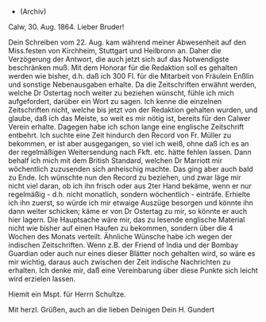 + (Archiv)

 Calw, 30. Aug. 1864.
Lieber Bruder!

Dein Schreiben vom 22. Aug. kam während meiner Abwesenheit auf den Miss.festen von Kirchheim, Stuttgart und Heilbronn an. Daher die Verzögerung der Antwort, die auch jetzt sich auf das Notwendigste beschränken muß. 
Mit dem Honorar für die Redaktion soll es gehalten werden wie bisher, d.h. daß ich 300 Fl. für die Mitarbeit von Fräulein Enßlin und sonstige Nebenausgaben erhalte. Da die Zeitschriften erwähnt werden, welche Dr Ostertag noch weiter zu beziehen wünscht, fühle ich mich aufgefordert, darüber ein Wort zu sagen. Ich kenne die einzelnen Zeitschriften nicht, welche bis jetzt von der Redaktion gehalten wurden, und glaube, daß ich das Meiste, so weit es mir nötig ist, bereits für den Calwer Verein erhalte. Dagegen habe ich schon lange eine englische Zeitschrift entbehrt. Ich suchte eine Zeit hindurch den Record von Fr. Müller zu bekommen, er ist aber ausgegangen, so viel ich weiß, ohne daß ich es an der regelmäßigen Weitersendung nach Fkft. etc. hätte fehlen lassen. Dann behalf ich mich mit dem British Standard, welchen Dr Marriott mir wöchentlich zuzusenden sich anheischig machte. Das ging aber auch bald zu Ende. Ich wünschte nun den Record zu beziehen, und zwar läge mir nicht viel daran, ob ich ihn frisch oder aus 2ter Hand bekäme, wenn er nur regelmäßig - d.h. nicht monatlich, sondern wöchentlich - einträfe. Erhielte ich ihn zuerst, so würde ich mir etwaige Auszüge besorgen und könnte ihn dann weiter schicken; käme er von Dr Ostertag zu mir, so könnte er auch hier lagern. Die Hauptsache wäre mir, das zu lesende englische Material nicht wie bisher auf einen Haufen zu bekommen, sondern über die 4 Wochen des Monats verteilt. Ähnliche Wünsche habe ich wegen der indischen Zeitschriften. Wenn z.B. der Friend of India und der Bombay Guardian oder auch nur eines dieser Blätter noch gehalten wird, so wäre es mir wichtig, daraus auch zwischen der Zeit indische Nachrichten zu erhalten. Ich denke mir, daß eine Vereinbarung über diese Punkte sich leicht wird erzielen lassen.

Hiemit ein Mspt. für Herrn Schultze.

Mit herzl. Grüßen, auch an die lieben Deinigen
 Dein H. Gundert

